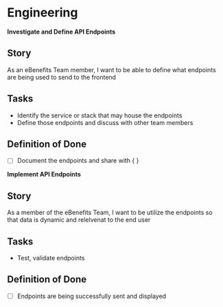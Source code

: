 # Engineering

**Investigate and Define API Endpoints**
## Story
As an eBenefits Team member, I want to be able to define what endpoints are being used to send to the frontend

## Tasks
- Identify the service or stack that may house the endpoints
- Define those endpoints and discuss with other team members

## Definition of Done
- [ ] Document the endpoints and share with { }

**Implement API Endpoints**
## Story
As a member of the eBenefits Team, I want to be utilize the endpoints so that data is dynamic and relelvenat to the end user

## Tasks
- Test, validate endpoints

## Definition of Done
- [ ] Endpoints are being successfully sent and displayed
